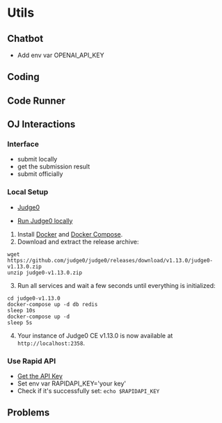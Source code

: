 # Utils

## Chatbot
- Add env var OPENAI_API_KEY

## Coding

## Code Runner

## OJ Interactions

### Interface
- submit locally
- get the submission result
- submit officially

### Local Setup

- [Judge0](https://github.com/judge0/judge0/tree/master)

- [Run Judge0 locally](https://github.com/judge0/judge0/blob/master/CHANGELOG.md#with-http)

1. Install [Docker](https://docs.docker.com) and [Docker Compose](https://docs.docker.com/compose).
2. Download and extract the release archive:
```
wget https://github.com/judge0/judge0/releases/download/v1.13.0/judge0-v1.13.0.zip
unzip judge0-v1.13.0.zip
```

3. Run all services and wait a few seconds until everything is initialized:
```
cd judge0-v1.13.0
docker-compose up -d db redis
sleep 10s
docker-compose up -d
sleep 5s
```

4. Your instance of Judge0 CE v1.13.0 is now available at `http://localhost:2358`.

### Use Rapid API
- [Get the API Key](https://github.com/judge0/judge0?tab=readme-ov-file#get-started)
- Set env var RAPIDAPI_KEY='your key'
- Check if it's successfully set: `echo $RAPIDAPI_KEY`

## Problems